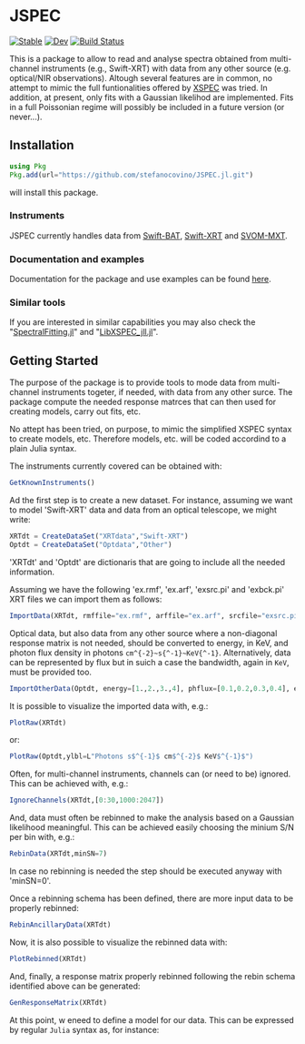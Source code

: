 # JSPEC

[![Stable](https://img.shields.io/badge/docs-stable-blue.svg)](https://stefanocovino.github.io/JSPEC.jl/stable/)
[![Dev](https://img.shields.io/badge/docs-dev-blue.svg)](https://stefanocovino.github.io/JSPEC.jl/dev/)
[![Build Status](https://github.com/stefanocovino/JSPEC.jl/actions/workflows/CI.yml/badge.svg?branch=main)](https://github.com/stefanocovino/JSPEC.jl/actions/workflows/CI.yml?query=branch%3Amain)

This is a package to allow to read and analyse spectra obtained from multi-channel instruments (e.g., Swift-XRT) with data from any other source (e.g. optical/NIR observations). Altough several features are in common, no attempt to mimic the full funtionalities offered by [XSPEC](https://heasarc.gsfc.nasa.gov/xanadu/xspec/) was tried. In addition, at present, only fits with a Gaussian likelihod are implemented. Fits in a full Poissonian regime will possibly be included in a future version (or never...). 


## Installation

```julia
using Pkg
Pkg.add(url="https://github.com/stefanocovino/JSPEC.jl.git")
```
will install this package.


### Instruments

JSPEC currently handles data from [Swift-BAT](https://science.nasa.gov/mission/swift/), [Swift-XRT](https://science.nasa.gov/mission/swift/) and [SVOM-MXT](https://www.svom.eu/en/the-svom-mission/).  


### Documentation and examples

Documentation for the package and use examples can be found [here](https://stefanocovino.github.io/JSPEC.jl/stable/).


### Similar tools

If you are interested in similar capabilities you may also check the "[SpectralFitting.jl](https://github.com/fjebaker/SpectralFitting.jl?tab=readme-ov-file)" and "[LibXSPEC_jll.jl](https://github.com/astro-group-bristol/LibXSPEC_jll.jl)".


## Getting Started

The purpose of the package is to provide tools to mode data from multi-channel instruments togeter, if needed, with data from any other surce. The package compute the needed response matrces that can then used for creating models, carry out fits, etc.

No attept has been tried, on purpose, to mimic the simplified XSPEC syntax to create models, etc. Therefore models, etc. will be coded accordind to a plain Julia syntax.

The instruments currently covered can be obtained with:

```julia
GetKnownInstruments()
```

Ad the first step is to create a new dataset. For instance, assuming we want to model 'Swift-XRT' data and data from an optical telescope, we might write:

```julia
XRTdt = CreateDataSet("XRTdata","Swift-XRT")
Optdt = CreateDataSet("Optdata","Other")
```

'XRTdt' and 'Optdt' are dictionaris that are going to include all the needed information.

Assuming we have the following 'ex.rmf', 'ex.arf', 'exsrc.pi' and 'exbck.pi' XRT files we can import them as follows:

```julia
ImportData(XRTdt, rmffile="ex.rmf", arffile="ex.arf", srcfile="exsrc.pi", bckfile="exbck.pi")
```

Optical data, but also data from any other source where a non-diagonal response matrix is not needed, should be converted to energy, in KeV, and photon flux density in photons ``cm^{-2}~s{^-1}~KeV{^-1}``. Alternatively, data can be represented by flux but in suich a case the bandwidth, again in ``KeV``, must be provided too.

```julia
ImportOtherData(Optdt, energy=[1.,2.,3.,4], phflux=[0.1,0.2,0.3,0.4], ephflux=[0.01,0.02,0.03,0.04])
```

It is possible to visualize the imported data with, e.g.:
```julia
PlotRaw(XRTdt)
```

or:
```julia
PlotRaw(Optdt,ylbl=L"Photons s$^{-1}$ cm$^{-2}$ KeV$^{-1}$")
```

Often, for multi-channel instruments, channels can (or need to be) ignored. This can be achieved with, e.g.:

```julia
IgnoreChannels(XRTdt,[0:30,1000:2047])
```


And, data must often be rebinned to make the analysis based on a Gaussian likelihood meaningful. This can be achieved easily choosing the minium S/N per bin with, e.g.:

```julia
RebinData(XRTdt,minSN=7)
```

In case no rebinning is needed the step should be executed anyway with 'minSN=0'.

Once a rebinning schema has been defined, there are more input data to be properly rebinned:

```julia
RebinAncillaryData(XRTdt)
```

Now, it is also possible to visualize the rebinned data with:

```julia
PlotRebinned(XRTdt)
```

And, finally, a response matrix properly rebinned following the rebin schema identified above can be generated:

```julia
GenResponseMatrix(XRTdt)
```

At this point, w eneed to define a model for our data. This can be expressed by regular `Julia` syntax as, for instance:

